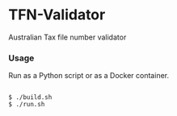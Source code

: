 # TFN-Validator
Australian Tax file number validator

### Usage
Run as a Python script or as a Docker container.

```

$ ./build.sh
$ ./run.sh

```
